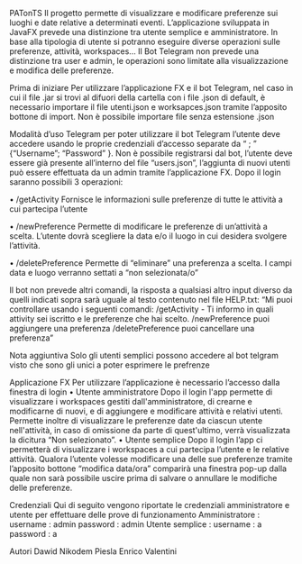 

PATonTS
Il progetto permette di visualizzare e modificare preferenze sui luoghi e date relative a determinati eventi.
L’applicazione sviluppata in JavaFX prevede una distinzione tra utente semplice e amministratore.  In base alla tipologia di utente si potranno eseguire diverse operazioni sulle preferenze, attività, workspaces…
Il Bot Telegram non prevede una distinzione tra user e admin, le operazioni sono limitate alla visualizzazione e modifica delle preferenze.

Prima di iniziare
Per utilizzare l’applicazione FX e il bot Telegram, nel caso in cui il file .jar si trovi al difuori della cartella con i file .json di default, è necessario importare il file utenti.json e worksapces.json tramite l’apposito bottone di import.
Non è possibile importare file senza estensione .json

Modalità d’uso
 Telegram
per poter utilizzare il bot Telegram l’utente deve accedere usando le proprie credenziali d’accesso separate da “ ; ”  {“Username”; “Password” }.
Non è possibile registrarsi dal bot, l’utente deve essere già presente all’interno del file “users.json”, l’aggiunta di nuovi utenti può essere effettuata da un admin tramite l’applicazione FX.
Dopo il login saranno possibili 3 operazioni:

•	/getActivity
Fornisce le informazioni sulle preferenze di tutte le attività a cui partecipa l’utente

•	/newPreference
Permette di modificare le preferenze di un’attività a scelta. L’utente dovrà scegliere la data e/o il luogo in cui desidera svolgere l’attività.

•	/deletePreference
Permette di “eliminare” una preferenza a scelta. I campi data e luogo verranno settati a “non selezionata/o”

Il bot non prevede altri comandi, la risposta a qualsiasi altro input diverso da quelli indicati sopra sarà uguale al testo contenuto nel file HELP.txt:
“Mi puoi controllare usando i seguenti comandi: /getActivity - Ti informo in quali attivity sei iscritto e le preferenze che hai scelto.
/newPreference puoi aggiungere una preferenza
/deletePreference puoi cancellare una preferenza”

Nota aggiuntiva
Solo gli utenti semplici possono accedere al bot telgram visto che sono gli unici a poter esprimere le prefrenze

Applicazione FX
Per utilizzare l’applicazione è necessario l’accesso dalla finestra di login
•	Utente amministratore
Dopo il login l'app permette di visualizzare i workspaces gestiti dall'amministratore, di crearne e modificarne di nuovi, e di aggiungere e modificare attività e relativi utenti.
Permette inoltre di visualizzare le preferenze date da ciascun utente nell'attività, in caso di omissione da parte di quest'ultimo, verrà visualizzata la dicitura “Non selezionato”.
•	Utente semplice
Dopo il login l’app ci permetterà di visualizzare i workspaces a cui partecipa l’utente e le relative attività.
Qualora l’utente volesse modificare una delle sue preferenze tramite l’apposito bottone “modifica data/ora” comparirà una finestra pop-up dalla quale non sarà possibile uscire prima di salvare o annullare le modifiche delle preferenze.

Credenziali
Qui di seguito vengono riportate le credenziali amministratore e utente per effettuare delle prove di funzionamento
Amministratore :
username : admin
password : admin
Utente semplice :
username : a
password : a

Autori
Dawid Nikodem Piesla
Enrico Valentini
